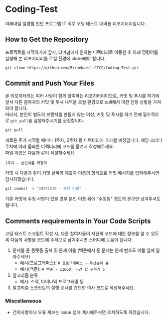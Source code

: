 # Coding-Test
미래내일 일경험 인턴 프로그램 IT 직무 코딩 테스트 대비용 리포지터리입니다.
## How to Get the Repository
프로젝트를 시작하기에 앞서, 터미널에서 원하는 디렉터리로 이동한 후 아래 명령어를 실행해 본 리포지터리를 로컬 환경에 clone해야 합니다.  
```Bash
git clone https://github.com/MiraeNaeil-CTCS/Coding-Test.git
```  
## Commit and Push Your Files
본 리포지터리는 여러 사람이 함께 참여하는 리포지터리이므로, 커밋 및 푸시를 하기에 앞서 다른 참여자의 커밋 및 푸시 내역을 로컬 환경으로 pull해서 이전 진행 상황을 가져와야 합니다.  
따라서, 본인이 별도의 브랜치를 만들지 않는 이상, 커밋 및 푸시를 하기 전에 필수적으로 `git pull`을 실행해주시기를 권장합니다.  
```Bash
git pull
```  
새로운 주가 시작될 때마다 1주차, 2주차 등 디렉터리가 추가될 예정입니다. 해당 스터디 주차에 따라 올바른 디렉터리에 코드를 옮겨서 작성해주세요.  
파일 이름은 다음과 같이 작성해주세요.  
```
1주차 - 본인이름.확장자
```  
커밋 시 다음과 같이 커밋 날짜와 제출자 이름의 형식으로 커밋 메시지를 입력해주시면 감사하겠습니다.  
```Bash
git commit -m "20241219 - 본인 이름"
```  
기존 커밋에 수정 사항이 있을 경우 본인 이름 뒤에 "수정됨" 정도의 문구만 남겨주셔도 됩니다.  
## Comments requirements in Your Code Scripts
코딩 테스트 스크립트 작성 시, 다른 참여자들이 자신의 코드에 대한 정보를 알 수 있도록 다음의 사항을 코드에 주석으로 남겨주시면 스터디에 도움이 됩니다.  
1. 문제를 푼 플랫폼 출처 및 문제 이름 (백준에서 푼 문제는 문제 번호도 이름 앞에 달아주세요)
    - 예시(프로그래머스): `# 프로그래머스 - 우선순위 큐`
    - 예시(백준): `# 백준 - 11660: 구간 합 구하기 5`
2. 알고리즘 분류
    - 예시: 스택, 다이나믹 프로그래밍 등
3. 알고리즘 스크립트의 실행 순서를 간단한 의사 코드로 작성해주세요.
### Miscellaneous
- 건의사항이나 오류 제보는 Issue 탭에 게시해주시면 조치하도록 하겠습니다.